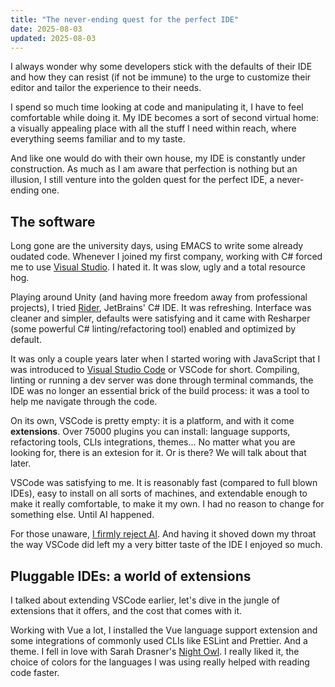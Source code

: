```yaml
---
title: "The never-ending quest for the perfect IDE"
date: 2025-08-03
updated: 2025-08-03
---
```


I always wonder why some developers stick with the defaults of their IDE and how they can resist (if not be immune) to the urge to customize their editor and tailor the experience to their needs.

I spend so much time looking at code and manipulating it, I have to feel comfortable while doing it. My IDE becomes a sort of second virtual home: a visually appealing place with all the stuff I need within reach, where everything seems familiar and to my taste.

And like one would do with their own house, my IDE is constantly under construction. As much as I am aware that perfection is nothing but an illusion, I still venture into the golden quest for the perfect IDE, a never-ending one.

## The software

Long gone are the university days, using EMACS to write some already oudated code. Whenever I joined my first company, working with C# forced me to use [Visual Studio](https://visualstudio.microsoft.com/). I hated it. It was slow, ugly and a total resource hog. 

Playing around Unity (and having more freedom away from professional projects), I tried [Rider](https://www.jetbrains.com/rider/), JetBrains' C# IDE. It was refreshing. Interface was cleaner and simpler, defaults were satisfying and it came with Resharper (some powerful C# linting/refactoring tool) enabled and optimized by default.

It was only a couple years later when I started woring with JavaScript that I was introduced to [Visual Studio Code](https://code.visualstudio.com/) or VSCode for short. Compiling, linting or running a dev server was done through terminal commands, the IDE was no longer an essential brick of the build process: it was a tool to help me navigate through the code.

On its own, VSCode is pretty empty: it is a platform, and with it come **extensions**. Over 75000 plugins you can install: language supports, refactoring tools, CLIs integrations, themes... No matter what you are looking for, there is an extesion for it. Or is there? We will talk about that later.

VSCode was satisfying to me. It is reasonably fast (compared to full blown IDEs), easy to install on all sorts of machines, and extendable enough to make it really comfortable, to make it my own. I had no reason to change for something else. Until AI happened. 

For those unaware, [I firmly reject AI](@/resisting-ai.md). And having it shoved down my throat the way VSCode did left my a very bitter taste of the IDE I enjoyed so much.

## Pluggable IDEs: a world of extensions

I talked about extending VSCode earlier, let's dive in the jungle of extensions that it offers, and the cost that comes with it.

Working with Vue a lot, I installed the Vue language support extension and some integrations of commonly used CLIs like ESLint and Prettier. And a theme. I fell in love with Sarah Drasner's [Night Owl](https://marketplace.visualstudio.com/items?itemName=sdras.night-owl). I really liked it, the choice of colors for the languages I was using really helped with reading code faster. 
